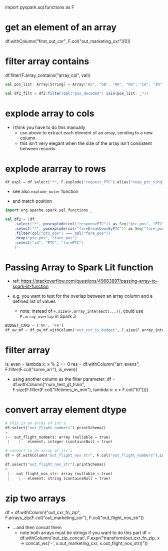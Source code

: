 import pyspark.sql.functions as F



# get an element of an array
df.withColumn("first_out_cxr", F.col("out_marketing_cxr")[0])

# filter array contains
df.filter(F.array_contains("array_col", val))

```scala
val pos_list: Array[String] = Array("US", "GB", "HK", "RU", "CA", "IN", "TW", "DE", "AU", "TH", "JP", "KR", "PH", "ES", "IT", "FR", "IL", "MY", "AE", "PT")

val df2_filt = df2.filter(col("pos_decoded") isin(pos_list: _*))
```

# explode array to cols
- I think you have to do this manually
    - use above to extract each element of an array, sending to a new column
    - this isn't very elegant when the size of the array isn't consistent between records

# explode ararray to rows
```python
df_expl = df.select("*", F.explode("request_PTC").alias("requ_ptc_single"))
```
- see also `explode_outer` function

- and match position
```scala
import org.apache.spark.sql.functions._  

val df2 = (df
    .select("*", posexplode(col("responsePTC")) as Seq("ptc_pos", "PTC"))
    .select("*", posexplode(col("fareBreakDownByPTC")) as Seq("fare_pos", "farePTC"))
    .filter(col("ptc_pos") === col("fare_pos"))
    .drop("ptc_pos", "fare_pos")
    .select("id", "PTC", "farePTC")
    )
```

# Passing Array to Spark Lit function
- ref: https://stackoverflow.com/questions/49683897/passing-array-to-spark-lit-function

- e.g. you want to test for the overlap between an array column and a defined list of values
    - note: instead of `F.size(F.array_intersect(...))`, could use `F.array_overlap` in Spark 3
```python
BUDGET_CXRS = ['NK', 'F9']
df_ow_mf = df_ow_mf.withColumn("out_cxr_is_budget", F.size(F.array_intersect(F.col("out_cxrs"), F.array([F.lit(x) for x in BUDGET_CXRS]))) > 0)
```

# filter array
is_even = lambda x: x % 2 == 0
res = df.withColumn("arr_evens", F.filter(F.col("some_arr"), is_even))

- using another column as the filter parameter:
df = df.withColumn("num_test_gt_train", F.size(F.filter(F.col("lifetimes_in_min"), lambda x: x > F.col("ttl"))))



# convert array element dtype
```python
# this is an array of int's
df.select("out_flight_numbers").printSchema()
> 
|-- out_flight_numbers: array (nullable = true)
 |    |-- element: integer (containsNull = true)

# convert to an array of str's
df = df.withColumn("out_flight_nos_str", F.col("out_flight_numbers").cast('array<string>'))

df.select("out_flight_nos_str").printSchema()
>
 |-- out_flight_nos_str: array (nullable = true)
 |    |-- element: string (containsNull = true)
```


# zip two arrays

df = df.withColumn("out_cxr_fn_zip", F.arrays_zip(F.col("out_marketing_cxr"), F.col("out_flight_nos_str"))

- ...and then concat them
    - note both arrays must be strings if you want to do this part
df = df.withColumn('out_zip_concat', F.expr("transform(out_cxr_fn_zip, x -> concat_ws('-', x.out_marketing_cxr, x.out_flight_nos_str))"))